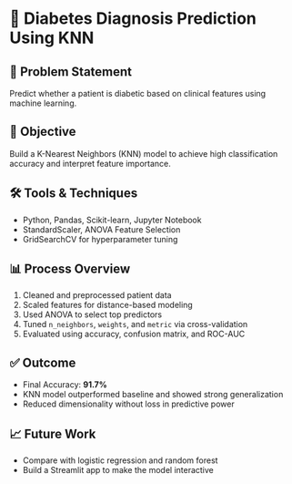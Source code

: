 # 🔬 Diabetes Diagnosis Prediction Using KNN

## 📌 Problem Statement
Predict whether a patient is diabetic based on clinical features using machine learning.

## 🎯 Objective
Build a K-Nearest Neighbors (KNN) model to achieve high classification accuracy and interpret feature importance.

## 🛠️ Tools & Techniques
- Python, Pandas, Scikit-learn, Jupyter Notebook
- StandardScaler, ANOVA Feature Selection
- GridSearchCV for hyperparameter tuning

## 📊 Process Overview
1. Cleaned and preprocessed patient data
2. Scaled features for distance-based modeling
3. Used ANOVA to select top predictors
4. Tuned `n_neighbors`, `weights`, and `metric` via cross-validation
5. Evaluated using accuracy, confusion matrix, and ROC-AUC

## ✅ Outcome
- Final Accuracy: **91.7%**
- KNN model outperformed baseline and showed strong generalization
- Reduced dimensionality without loss in predictive power

## 📈 Future Work
- Compare with logistic regression and random forest
- Build a Streamlit app to make the model interactive
